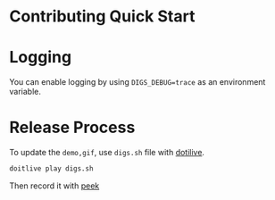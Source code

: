 # Contributing Quick Start

# Logging

You can enable logging by using `DIGS_DEBUG=trace` as an environment variable.

# Release Process

To update the `demo,gif`, use `digs.sh` file with [dotilive](https://github.com/sloria/doitlive).

```bash
doitlive play digs.sh
```

Then record it with [peek](https://github.com/phw/peek)
